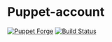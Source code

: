 # Puppet-account

[![Puppet Forge](https://img.shields.io/puppetforge/v/zleslie/account.svg)](https://forge.puppet.com/zleslie/account) [![Build Status](https://travis-ci.org/xaque208/puppet-account.svg?branch=master)](https://travis-ci.org/xaque208/puppet-account)
